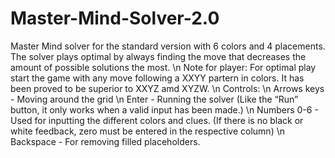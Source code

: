 # Master-Mind-Solver-2.0
Master Mind solver for the standard version with 6 colors and 4 placements. The solver plays optimal by always finding the move that decreases the amount of possible solutions the most. \n
Note for player: For optimal play start the game with any move following a XXYY partern in colors. It has been proved to be superior to XXYZ amd XYZW. \n
Controls: \n
Arrows keys - Moving around the grid \n
Enter - Running the solver (Like the “Run” button, it only works when a valid input has been made.) \n
Numbers 0-6 - Used for inputting the different colors and clues. (If there is no black or white feedback, zero must be entered in the respective column) \n
Backspace - For removing filled placeholders.
